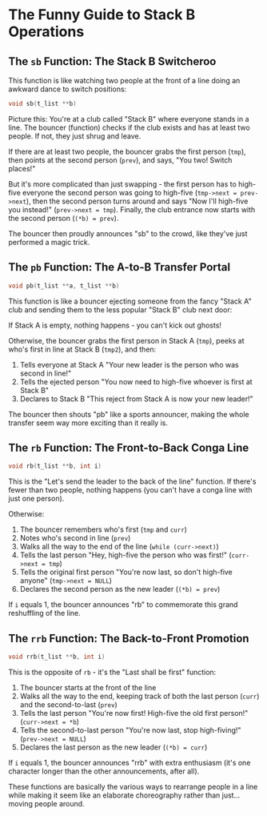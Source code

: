 # The Funny Guide to Stack B Operations

## The `sb` Function: The Stack B Switcheroo

This function is like watching two people at the front of a line doing an awkward dance to switch positions:

```c
void sb(t_list **b)
```

Picture this: You're at a club called "Stack B" where everyone stands in a line. The bouncer (function) checks if the club exists and has at least two people. If not, they just shrug and leave.

If there are at least two people, the bouncer grabs the first person (`tmp`), then points at the second person (`prev`), and says, "You two! Switch places!"

But it's more complicated than just swapping - the first person has to high-five everyone the second person was going to high-five (`tmp->next = prev->next`), then the second person turns around and says "Now I'll high-five you instead!" (`prev->next = tmp`). Finally, the club entrance now starts with the second person (`(*b) = prev`).

The bouncer then proudly announces "sb" to the crowd, like they've just performed a magic trick.

## The `pb` Function: The A-to-B Transfer Portal

```c
void pb(t_list **a, t_list **b)
```

This function is like a bouncer ejecting someone from the fancy "Stack A" club and sending them to the less popular "Stack B" club next door:

If Stack A is empty, nothing happens - you can't kick out ghosts!

Otherwise, the bouncer grabs the first person in Stack A (`tmp`), peeks at who's first in line at Stack B (`tmp2`), and then:
1. Tells everyone at Stack A "Your new leader is the person who was second in line!"
2. Tells the ejected person "You now need to high-five whoever is first at Stack B"
3. Declares to Stack B "This reject from Stack A is now your new leader!"

The bouncer then shouts "pb" like a sports announcer, making the whole transfer seem way more exciting than it really is.

## The `rb` Function: The Front-to-Back Conga Line

```c
void rb(t_list **b, int i)
```

This is the "Let's send the leader to the back of the line" function. If there's fewer than two people, nothing happens (you can't have a conga line with just one person).

Otherwise:
1. The bouncer remembers who's first (`tmp` and `curr`)
2. Notes who's second in line (`prev`)
3. Walks all the way to the end of the line (`while (curr->next)`)
4. Tells the last person "Hey, high-five the person who was first!" (`curr->next = tmp`)
5. Tells the original first person "You're now last, so don't high-five anyone" (`tmp->next = NULL`)
6. Declares the second person as the new leader (`(*b) = prev`)

If `i` equals 1, the bouncer announces "rb" to commemorate this grand reshuffling of the line.

## The `rrb` Function: The Back-to-Front Promotion

```c
void rrb(t_list **b, int i)
```

This is the opposite of `rb` - it's the "Last shall be first" function:
1. The bouncer starts at the front of the line
2. Walks all the way to the end, keeping track of both the last person (`curr`) and the second-to-last (`prev`)
3. Tells the last person "You're now first! High-five the old first person!" (`curr->next = *b`)
4. Tells the second-to-last person "You're now last, stop high-fiving!" (`prev->next = NULL`)
5. Declares the last person as the new leader (`(*b) = curr`)

If `i` equals 1, the bouncer announces "rrb" with extra enthusiasm (it's one character longer than the other announcements, after all).

These functions are basically the various ways to rearrange people in a line while making it seem like an elaborate choreography rather than just... moving people around.
